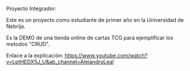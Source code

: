 Proyecto Integrador:

Este es un proyecto como estudiante de primer año en la Universidad de Nebrija.

Es la DEMO de una tienda online de cartas TCG para ejemplificar los metodos "CRUD".
 
Enlace a la explicación: https://www.youtube.com/watch?v=LptHEDX5J_U&ab_channel=AlejandroLeal

